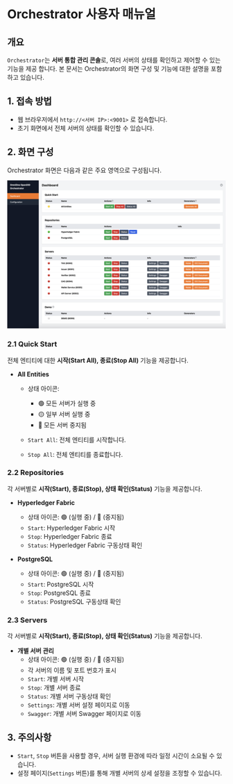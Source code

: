 # Orchestrator 사용자 매뉴얼

## 개요
`Orchestrator`는 **서버 통합 관리 콘솔**로, 여러 서버의 상태를 확인하고 제어할 수 있는 기능을 제공 합니다.
본 문서는 Orchestrator의 화면 구성 및 기능에 대한 설명을 포함하고 있습니다.

## 1. 접속 방법
- 웹 브라우저에서 `http://<서버 IP>:<9001>` 로 접속합니다.
- 초기 화면에서 전체 서버의 상태를 확인할 수 있습니다.

## 2. 화면 구성
Orchestrator 화면은 다음과 같은 주요 영역으로 구성됩니다.

![freepik license](https://raw.githubusercontent.com/DevOmniOneID/did-orchestrator-frontend/refs/heads/main/orchestrator.png)

### 2.1 Quick Start
전체 엔티티에 대한 **시작(Start All), 종료(Stop All)** 기능을 제공합니다.

- **All Entities**
  - 상태 아이콘:  
    - 🟢 모든 서버가 실행 중  
    - 🟡 일부 서버 실행 중  
    - 🔴 모든 서버 중지됨  

  - `Start All`: 전체 엔티티를 시작합니다.
  - `Stop All`: 전체 엔티티를 종료합니다.

### 2.2 Repositories
각 서버별로 **시작(Start), 종료(Stop), 상태 확인(Status)** 기능을 제공합니다.

- **Hyperledger Fabric**
  - 상태 아이콘: 🟢 (실행 중) / 🔴 (중지됨)
  - `Start`: Hyperledger Fabric 시작
  - `Stop`: Hyperledger Fabric 종료
  - `Status`: Hyperledger Fabric 구동상태 확인

- **PostgreSQL**
  - 상태 아이콘: 🟢 (실행 중) / 🔴 (중지됨)
  - `Start`: PostgreSQL 시작
  - `Stop`: PostgreSQL 종료
  - `Status`: PostgreSQL 구동상태 확인

### 2.3 Servers
각 서버별로 **시작(Start), 종료(Stop), 상태 확인(Status)** 기능을 제공합니다.

- **개별 서버 관리**
  - 상태 아이콘: 🟢 (실행 중) / 🔴 (중지됨)
  - 각 서버의 이름 및 포트 번호가 표시
  - `Start`: 개별 서버 시작
  - `Stop`: 개별 서버 종료
  - `Status`: 개별 서버 구동상태 확인
  - `Settings`: 개별 서버 설정 페이지로 이동
  - `Swagger`: 개별 서버 Swagger 페이지로 이동

## 3. 주의사항
- `Start`, `Stop` 버튼을 사용할 경우, 서버 실행 환경에 따라 일정 시간이 소요될 수 있습니다.
- 설정 페이지(`Settings` 버튼)를 통해 개별 서버의 상세 설정을 조정할 수 있습니다.
